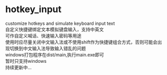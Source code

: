 # hotkey_input
customize hotkeys and simulate keyboard input text  
自定义快捷键绑定文本模拟键盘输入，支持中英文  
可作自定义喊话、快速输入密码等用途  
使用时应尽量关闭中文输入法或不使用shift作为快捷键组合方式，否则可能会出现切换到中文输入法导致输入错乱的问题  
windows打包程序在dist/main,执行main.exe即可  
暂时只支持windows  
持续更新中...
